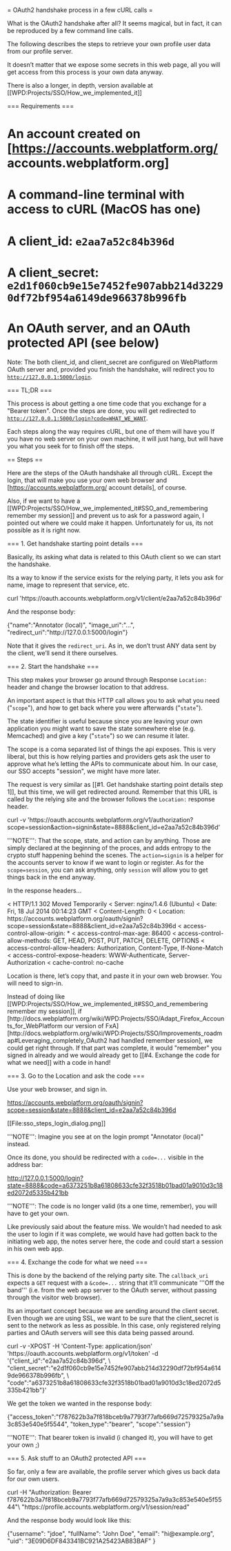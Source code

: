 = OAuth2 handshake process in a few cURL calls =

What is the OAuth2 handshake after all?  It seems magical, but in fact, it can be reproduced by a few command line calls.

The following describes the steps to retrieve your own profile user data from our profile server.

It doesn’t matter that we expose some secrets in this web page, all you will get access from this process is your own data anyway.

There is also a longer, in depth, version available at [[WPD:Projects/SSO/How_we_implemented_it]]

=== Requirements ===
# An account created on [https://accounts.webplatform.org/ accounts.webplatform.org]
# A command-line terminal with access to cURL (MacOS has one)
# A client_id: <code>e2aa7a52c84b396d</code>
# A client_secret: <code>e2d1f060cb9e15e7452fe907abb214d32290df72bf954a6149de966378b996fb</code>
# An OAuth server, and an OAuth protected API (see below)

Note: The both client_id, and client_secret are configured on WebPlatform OAuth server and, provided you finish the handshake, will redirect you to <code>http://127.0.0.1:5000/login</code>.  


=== TL;DR ===

This process is about getting a one time code that you exchange for a "Bearer token". Once the steps are done, you will get redirected to <code>http://127.0.0.1:5000/login?code=WHAT_WE_WANT</code>.

Each steps along the way requires cURL, but one of them will have you 
If you have no web server on your own machine, it will just hang, but will have you what you seek for to finish off the steps.


== Steps ==

Here are the steps of the OAuth handshake all through cURL. Except the login, that will make you use your own web browser and [https://accounts.webplatform.org/ account details], of course.

<div class="note">
Also, if we want to have a [[WPD:Projects/SSO/How_we_implemented_it#SSO_and_remembering remember my session]] and prevent us to ask for a password again, I pointed out where we could make it happen. Unfortunately for us, its not possible as it is right now.
</div>

=== 1. Get handshake starting point details ===

Basically, its asking what data is related to this OAuth client so we
can start the handshake.

Its a way to know if the service exists for the relying party, it lets
you ask for name, image to represent that service, etc.

<syntaxHighlight lang="bash">
  curl 'https://oauth.accounts.webplatform.org/v1/client/e2aa7a52c84b396d'
</syntaxHighlight>

And the response body:

<syntaxHighlight lang="bash">
 {"name":"Annotator (local)",
  "image_uri":"...",
  "redirect_uri":"http://127.0.0.1:5000/login"}
</syntaxHighlight>

Note that it gives the <code>redirect_uri</code>. As in, we don’t trust ANY data sent by the client, we’ll send it there ourselves.



=== 2. Start the handshake ===

This step makes your browser go around through Response <code>Location: </code> header
 and change the browser location to that address.

An important aspect is that this HTTP call allows you to ask what you
need ("<code>scope</code>"), and how to get back where you were afterwards ("<code>state</code>").

The state identifier is useful because since you are leaving your own
application you might want to save the state somewhere else (e.g.
Memcached) and give a key ("<code>state</code>") so we can resume it later.

The scope is a coma separated list of things the api exposes. This is
very liberal, but this is how relying parties and providers gets ask the
user to approve what he’s letting the APIs to communicate about him. In
our case, our SSO accepts "session", we might have more later.

The request is very similar as [[#1. Get handshake starting point details step 1]], but this time, we will get
redirected around. Remember that this URL is called by the relying site
and the browser follows the <code>Location:</code> response header.

<syntaxHighlight lang="bash">
  curl -v 'https://oauth.accounts.webplatform.org/v1/authorization?scope=session&action=signin&state=8888&client_id=e2aa7a52c84b396d'
</syntaxHighlight>

'''NOTE''': That the scope, state, and action can by anything. Those are simply declared at the beginning of the proces, and adds entropy to the crypto stuff happening behind the scenes.  The <code>action=signin</code> is a helper for the accounts server to know if we want to login or register. As for the <code>scope=session</code>, you can ask anything, only <code>session</code> will allow you to get things back in the end anyway.

In the response headers...

<syntaxHighlight lang="bash">
< HTTP/1.1 302 Moved Temporarily
< Server: nginx/1.4.6 (Ubuntu)
< Date: Fri, 18 Jul 2014 00:14:23 GMT
< Content-Length: 0
< Location:
https://accounts.webplatform.org/oauth/signin?scope=session&state=8888&client_id=e2aa7a52c84b396d
< access-control-allow-origin: *
< access-control-max-age: 86400
< access-control-allow-methods: GET, HEAD, POST, PUT, PATCH, DELETE, OPTIONS
< access-control-allow-headers: Authorization, Content-Type, If-None-Match
< access-control-expose-headers: WWW-Authenticate, Server-Authorization
< cache-control: no-cache
</syntaxHighlight>

Location is there, let’s copy that, and paste it in your own web
browser. You will need to sign-in.

<div class="note">
Instead of doing like [[WPD:Projects/SSO/How_we_implemented_it#SSO_and_remembering remember my session]], if [http://docs.webplatform.org/wiki/WPD:Projects/SSO/Adapt_Firefox_Accounts_for_WebPlatform our version of FxA] [http://docs.webplatform.org/wiki/WPD:Projects/SSO/Improvements_roadmap#Leveraging_completely_OAuth2 had handled remember session], we could get right through. If that part was complete, it would "remember" you signed in already and we would already get to [[#4. Exchange the code for what we need]] with a code in hand!
</div>



=== 3. Go to the Location and ask the code ===

Use your web browser, and sign in.

  https://accounts.webplatform.org/oauth/signin?scope=session&state=8888&client_id=e2aa7a52c84b396d

[[File:sso_steps_login_dialog.png]]

'''NOTE''': Imagine you see at on the login prompt "Annotator (local)" instead.

Once its done, you should be redirected with a <code>code=...</code> visible in the address bar:

  http://127.0.0.1:5000/login?state=8888&code=a6373251b8a61808633cfe32f3518b01bad01a9010d3c18ed2072d5335b421bb

'''NOTE''': The code is no longer valid (its a one time, remember), you will have to get your own.

<div class="note">
Like previously said about the feature miss. We wouldn’t had needed to ask the user to login if it was complete, we would have had gotten back to the initiating web app, the notes server here, the code and could start a session in his own web app.
</div>


=== 4. Exchange the code for what we need ===

This is done by the backend of the relying party site. The <code>callback_uri</code> expects
a <code>GET</code> request with a <code>&code=...</code> string that it’ll communicate '''Off the band''' (i.e. from the web app server to the OAuth server, without passing through the visitor web browser).

Its an important concept because we are sending around the client secret. Even though we are using SSL, we want to be sure that the client_secret is sent to the network as less as possible. In this case, only registered relying parties and OAuth servers will see this data being passed around.

<syntaxHighlight lang="bash">
  curl -v -XPOST
    -H 'Content-Type: application/json'
    'https://oauth.accounts.webplatform.org/v1/token'
    -d '{"client_id":"e2aa7a52c84b396d", \
        "client_secret":"e2d1f060cb9e15e7452fe907abb214d32290df72bf954a6149de966378b996fb", \
         "code":"a6373251b8a61808633cfe32f3518b01bad01a9010d3c18ed2072d5335b421bb"}'
</syntaxHighlight>


We get the token we wanted in the response body:

<syntaxHighlight lang="javascript"> 
{"access_token":"f787622b3a7f818bceb9a7793f77afb669d72579325a7a9a3c853e540e5f5544",
  "token_type":"bearer",
  "scope":"session"}
</syntaxHighlight>

'''NOTE''': That bearer token is invalid (i changed it), you will have to get your own ;)


=== 5. Ask stuff to an OAuth2 protected API ===

So far, only a few are available, the profile server which gives us back data for our own users.

<syntaxHighlight lang="bash">
  curl -H "Authorization: Bearer f787622b3a7f818bceb9a7793f77afb669d72579325a7a9a3c853e540e5f5544"\
      "https://profile.accounts.webplatform.org/v1/session/read"
</syntaxHighlight>

And the response body would look like this:

<syntaxHighlight lang="javascript">
{"username": "jdoe",
 "fullName": "John Doe",
 "email": "hi@example.org",
 "uid": "3E09D6DF843341BC921A25423AB83BAF" }
</syntaxHighlight>